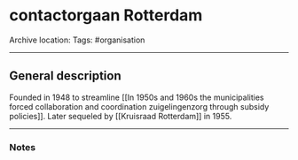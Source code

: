 # contactorgaan Rotterdam
Archive location:
Tags: #organisation 

---
## General description
Founded in 1948 to streamline [[In 1950s and 1960s the municipalities forced collaboration and coordination zuigelingenzorg through subsidy policies]]. Later sequeled by [[Kruisraad Rotterdam]] in 1955.

---
### Notes